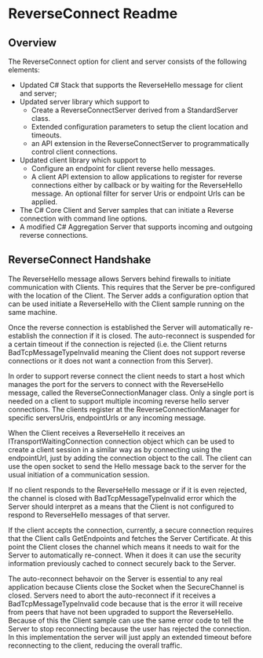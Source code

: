 # ReverseConnect Readme #
## Overview ##
The ReverseConnect option for client and server consists of the following elements:

* Updated C# Stack that supports the ReverseHello message for client and server;
* Updated server library which support to 
  - Create a ReverseConnectServer derived from a StandardServer class.
  - Extended configuration parameters to setup the client location and timeouts.
  - an API extension in the ReverseConnectServer to programmatically control client connections.
* Updated client library which support to 
  - Configure an endpoint for client reverse hello messages.
  - A client API extension to allow applications to register for reverse connections either by callback or by waiting for the ReverseHello message. An optional filter for server Uris or endpoint Urls can be applied.
* The C# Core Client and Server samples that can initiate a Reverse connection with command line options.
* A modified C# Aggregation Server that supports incoming and outgoing reverse connections.

## ReverseConnect Handshake ##
The ReverseHello message allows Servers behind firewalls to initiate communication with Clients. This requires that the Server be pre-configured with the location of the Client. The Server adds a configuration option that can be used initiate a ReverseHello with the Client sample running on the same machine. 

Once the reverse connection is established the Server will automatically re-establish the connection if it is closed. The auto-reconnect is suspended for a certain timeout if the connection is rejected (i.e. the Client returns BadTcpMessageTypeInvalid meaning the Client does not support reverse connections or it does not want a connection from this Server).

In order to support reverse connect the client needs to start a host which manages the port for the servers to connect with the ReverseHello message, called the ReverseConnectionManager class. Only a single port is needed on a client to support multiple incoming reverse hello server connections. The clients register at the ReverseConnectionManager for specific serversUris, endpointUrls or any incoming message.

When the Client receives a ReverseHello it receives an ITransportWaitingConnection connection object which can be used to create a client session in a similar way as by connecting using the endpointUrl, just by adding the connection object to the call. The client can use the open socket to send the Hello message back to the server for the usual initiation of a communication session. 

If no client responds to the ReverseHello message or if it is even rejected, the channel is closed with BadTcpMessageTypeInvalid error which the Server should interpret as a means that the Client is not configured to respond to ReverseHello messages of that server. 

If the client accepts the connection, currently, a secure connection requires that the Client calls GetEndpoints and fetches the Server Certificate. At this point the Client closes the channel which means it needs to wait for the Server to automatically re-connect. When it does it can use the security information previously cached to connect securely back to the Server.

The auto-reconnect behavoir on the Server is essential to any real application because Clients close the Socket when the SecureChannel is closed. Servers need to abort the auto-reconnect if it receives a BadTcpMessageTypeInvalid code because that is the error it will receive from peers that have not been upgraded to support the ReverseHello. Because of this the Client sample can use the same error code to tell the Server to stop reconnecting because the user has rejected the connection. In this implementation the server will just apply an extended timeout before reconnecting to the client, reducing the overall traffic.





